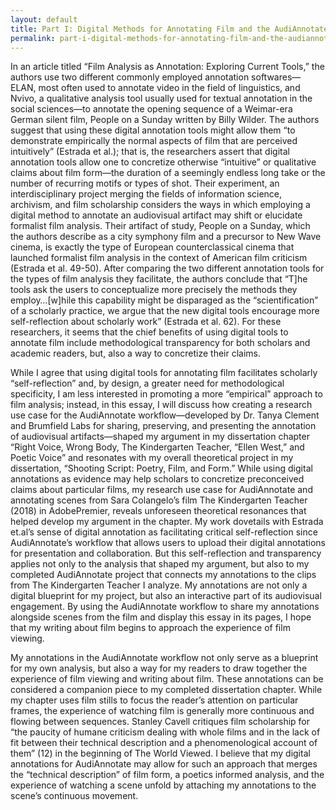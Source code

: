 ```yaml
---
layout: default
title: Part I: Digital Methods for Annotating Film and the AudiAnnotate Workflow
permalink: part-i-digital-methods-for-annotating-film-and-the-audiannotate-workflow
---
```

<!-- Add an essay or interpretive material below this line,
using HTML or markdown.  Do not modify this file above this line -->
In an article titled “Film Analysis as Annotation: Exploring Current Tools,” the authors use two different commonly employed annotation softwares—ELAN, most often used to annotate video in the field of linguistics, and Nvivo, a qualitative analysis tool usually used for textual annotation in the social sciences—to annotate the opening sequence of a Weimar-era German silent film, People on a Sunday written by Billy Wilder. The authors suggest that using these digital annotation tools might allow them “to demonstrate empirically the normal aspects of film that are perceived intuitively” (Estrada et al.); that is, the researchers assert that digital annotation tools allow one to concretize otherwise “intuitive” or qualitative claims about film form—the duration of a seemingly endless long take or the number of recurring motifs or types of shot. Their experiment, an interdisciplinary project merging the fields of information science, archivism, and film scholarship considers the ways in which employing a digital method to annotate an audiovisual artifact may shift or elucidate formalist film analysis. Their artifact of study, People on a Sunday, which the authors describe as a city symphony film and a precursor to New Wave cinema, is exactly the type of European counterclassical cinema that launched formalist film analysis in the context of American film criticism (Estrada et al. 49-50). After comparing the two different annotation tools for the types of film analysis they facilitate, the authors conclude that “T]he tools ask the users to conceptualize more precisely the methods they employ…[w]hile this capability might be disparaged as the “scientification” of a scholarly practice, we argue that the new digital tools encourage more self-reflection about scholarly work” (Estrada et al. 62). For these researchers, it seems that the chief benefits of using digital tools to annotate film include methodological transparency for both scholars and academic readers, but, also a way to concretize their claims.

While I agree that using digital tools for annotating film facilitates scholarly “self-reflection” and, by design, a greater need for methodological specificity, I am less interested in promoting a more “empirical” approach to film analysis; instead, in this essay, I will discuss how creating a research use case for the AudiAnnotate workflow—developed by Dr. Tanya Clement and Brumfield Labs for sharing, preserving, and presenting the annotation of audiovisual artifacts—shaped my argument in my dissertation chapter “Right Voice, Wrong Body, The Kindergarten Teacher, “Ellen West,” and Poetic Voice” and resonates with my overall theoretical project in my dissertation, “Shooting Script: Poetry, Film, and Form.” While using digital annotations as evidence may help scholars to concretize preconceived claims about particular films, my research use case for AudiAnnotate and annotating scenes from Sara Colangelo’s film The Kindergarten Teacher (2018) in AdobePremier, reveals unforeseen theoretical resonances that helped develop my argument in the chapter. My work dovetails with Estrada et.al’s sense of digital annotation as facilitating critical self-reflection since AudiAnnotate’s workflow that allows users to upload their digital annotations for presentation and collaboration. But this self-reflection and transparency applies not only to the analysis that shaped my argument, but also to my completed AudiAnnotate project that connects my annotations to the clips from The Kindergarten Teacher I analyze. My annotations are not only a digital blueprint for my project, but also an interactive part of its audiovisual engagement. By using the AudiAnnotate workflow to share my annotations alongside scenes from the film and display this essay in its pages, I hope that my writing about film begins to approach the experience of film viewing. 

My annotations in the AudiAnnotate workflow not only serve as a blueprint for my own analysis, but also a way for my readers to draw together the experience of film viewing and writing about film. These annotations can be considered a companion piece to my completed dissertation chapter. While my chapter uses film stills to focus the reader’s attention on particular frames, the experience of watching film is generally more continuous and flowing between sequences. Stanley Cavell critiques film scholarship for “the paucity of humane criticism dealing with whole films and in the lack of fit between their technical description and a phenomenological account of them” (12) in the beginning of The World Viewed. I believe that my digital annotations for AudiAnnotate may allow for such an approach that merges the “technical description” of film form, a poetics informed analysis, and the experience of watching a scene unfold by attaching my annotations to the scene’s continuous movement. 

